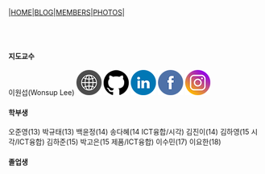 |[HOME](README.md)|[BLOG](blog.md)|[MEMBERS](members.md)|[PHOTOS](photos.md)|

<br><br>
#### 지도교수
이원섭(Wonsup Lee) [![Homepage](img/icon_www_50.png)](https://handonghci.github.io/WonsupLee/) [![GitHub](img/icon_github_50.png)]() [![LinkedIn](img/icon_linkedin_50.png)]() [![Facebook](img/icon_facebook_50.png)]() [![Instagram](img/icon_instagram_50.png)]()

#### 학부생
오준영(13)
박규태(13)
백윤정(14)
송다혜(14 ICT융합/시각)
김진이(14)
김하영(15 시각/ICT융합)
김하준(15)
박고은(15 제품/ICT융합)
이수민(17)
이요한(18)

#### 졸업생

